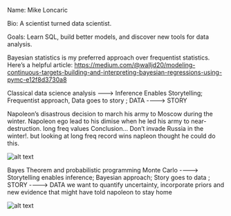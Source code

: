 
Name: Mike Loncaric

Bio: A scientist turned data scientist.

Goals: Learn SQL, build better models, and discover new tools for data analysis.

Bayesian statistics is my preferred approach over frequentist statistics. Here’s a helpful article:
https://medium.com/@walljd20/modeling-continuous-targets-building-and-interpreting-bayesian-regressions-using-pymc-e12f8d3730a8

Classical data science analysis ---> Inference Enables Storytelling; Frequentist approach, Data goes to story ; DATA ----> STORY

Napoleon’s disastrous decision to march his army to Moscow during the winter. Napoleon ego lead to his dimise when he led his army to near-destruction. long freq values
Conclusion... Don’t invade Russia in the winter!. but looking at long freq record wins napleon thought he could do this.


![alt text](https://humuscreativity.wordpress.com/wp-content/uploads/2013/12/poster_origminard1.gif)



Bayes Theorem and probabilistic programming Monte Carlo ----> Storytelling enables inference; Bayesian approach;  Story goes to data ; STORY ----> DATA
we want to quantify uncertainty, incorporate priors and new evidence that might have told napoleon to stay home

![alt text](https://upload.wikimedia.org/wikipedia/commons/1/18/Bayes%27_Theorem_MMB_01.jpg)
